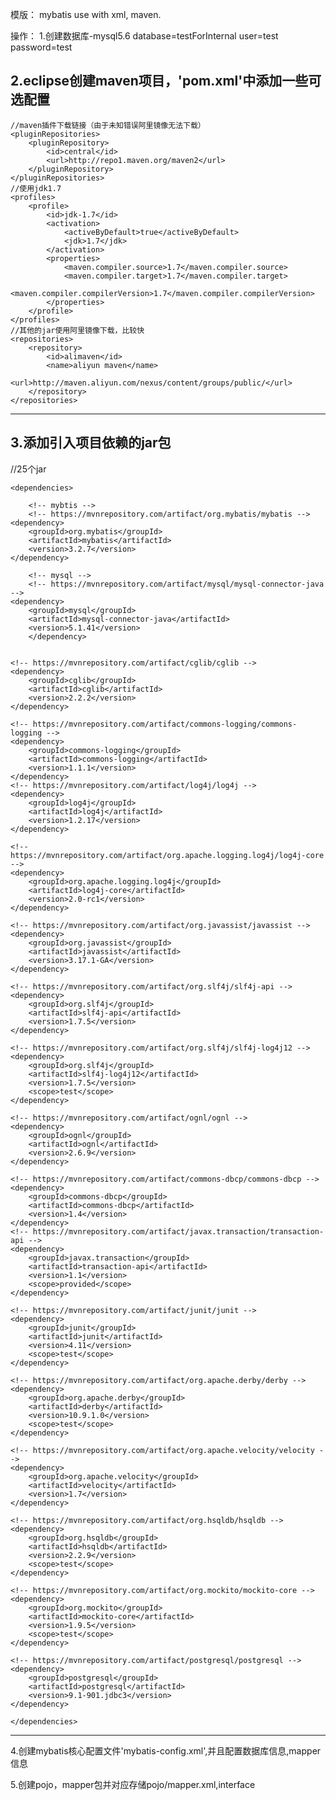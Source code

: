 模版：
mybatis use with xml, maven.

操作：
1.创建数据库-mysql5.6
database=testForInternal
user=test
password=test

2.eclipse创建maven项目，'pom.xml'中添加一些可选配置
---
	//maven插件下载链接（由于未知错误阿里镜像无法下载）
	<pluginRepositories>
		<pluginRepository>
			<id>central</id>
			<url>http://repo1.maven.org/maven2</url>
		</pluginRepository>
	</pluginRepositories>
	//使用jdk1.7
	<profiles>
		<profile>
			<id>jdk-1.7</id>
			<activation>
				<activeByDefault>true</activeByDefault>
				<jdk>1.7</jdk>
			</activation>
			<properties>
				<maven.compiler.source>1.7</maven.compiler.source>
				<maven.compiler.target>1.7</maven.compiler.target>
				<maven.compiler.compilerVersion>1.7</maven.compiler.compilerVersion>
			</properties>
		</profile>
	</profiles>
	//其他的jar使用阿里镜像下载，比较快
	<repositories>
		<repository>
			<id>alimaven</id>
			<name>aliyun maven</name>
			<url>http://maven.aliyun.com/nexus/content/groups/public/</url>
		</repository>
	</repositories>
---

3.添加引入项目依赖的jar包
---
//25个jar

	<dependencies>

		<!-- mybtis -->
		<!-- https://mvnrepository.com/artifact/org.mybatis/mybatis -->
	<dependency>
		<groupId>org.mybatis</groupId>
		<artifactId>mybatis</artifactId>
		<version>3.2.7</version>
	</dependency>

		<!-- mysql -->
		<!-- https://mvnrepository.com/artifact/mysql/mysql-connector-java -->
	<dependency>
		<groupId>mysql</groupId>
		<artifactId>mysql-connector-java</artifactId>
		<version>5.1.41</version>
		</dependency>
	

	<!-- https://mvnrepository.com/artifact/cglib/cglib -->
	<dependency>
		<groupId>cglib</groupId>
		<artifactId>cglib</artifactId>
		<version>2.2.2</version>
	</dependency>
	
	<!-- https://mvnrepository.com/artifact/commons-logging/commons-logging -->
	<dependency>
		<groupId>commons-logging</groupId>
		<artifactId>commons-logging</artifactId>
		<version>1.1.1</version>
	</dependency>
	<!-- https://mvnrepository.com/artifact/log4j/log4j -->
	<dependency>
		<groupId>log4j</groupId>
		<artifactId>log4j</artifactId>
		<version>1.2.17</version>
	</dependency>
	
	<!-- https://mvnrepository.com/artifact/org.apache.logging.log4j/log4j-core -->
	<dependency>
		<groupId>org.apache.logging.log4j</groupId>
		<artifactId>log4j-core</artifactId>
		<version>2.0-rc1</version>
	</dependency>
	
	<!-- https://mvnrepository.com/artifact/org.javassist/javassist -->
	<dependency>
		<groupId>org.javassist</groupId>
		<artifactId>javassist</artifactId>
		<version>3.17.1-GA</version>
	</dependency>
	
	<!-- https://mvnrepository.com/artifact/org.slf4j/slf4j-api -->
	<dependency>
		<groupId>org.slf4j</groupId>
		<artifactId>slf4j-api</artifactId>
		<version>1.7.5</version>
	</dependency>
	
	<!-- https://mvnrepository.com/artifact/org.slf4j/slf4j-log4j12 -->
	<dependency>
		<groupId>org.slf4j</groupId>
		<artifactId>slf4j-log4j12</artifactId>
		<version>1.7.5</version>
		<scope>test</scope>
	</dependency>
	
	<!-- https://mvnrepository.com/artifact/ognl/ognl -->
	<dependency>
		<groupId>ognl</groupId>
		<artifactId>ognl</artifactId>
		<version>2.6.9</version>
	</dependency>
	
	<!-- https://mvnrepository.com/artifact/commons-dbcp/commons-dbcp -->
	<dependency>
		<groupId>commons-dbcp</groupId>
		<artifactId>commons-dbcp</artifactId>
		<version>1.4</version>
	</dependency>
	<!-- https://mvnrepository.com/artifact/javax.transaction/transaction-api -->
	<dependency>
		<groupId>javax.transaction</groupId>
		<artifactId>transaction-api</artifactId>
		<version>1.1</version>
		<scope>provided</scope>
	</dependency>
	
	<!-- https://mvnrepository.com/artifact/junit/junit -->
	<dependency>
		<groupId>junit</groupId>
		<artifactId>junit</artifactId>
		<version>4.11</version>
		<scope>test</scope>
	</dependency>
	
	<!-- https://mvnrepository.com/artifact/org.apache.derby/derby -->
	<dependency>
		<groupId>org.apache.derby</groupId>
		<artifactId>derby</artifactId>
		<version>10.9.1.0</version>
		<scope>test</scope>
	</dependency>
	
	<!-- https://mvnrepository.com/artifact/org.apache.velocity/velocity -->
	<dependency>
		<groupId>org.apache.velocity</groupId>
		<artifactId>velocity</artifactId>
		<version>1.7</version>
	</dependency>
	
	<!-- https://mvnrepository.com/artifact/org.hsqldb/hsqldb -->
	<dependency>
		<groupId>org.hsqldb</groupId>
		<artifactId>hsqldb</artifactId>
		<version>2.2.9</version>
		<scope>test</scope>
	</dependency>
	
	<!-- https://mvnrepository.com/artifact/org.mockito/mockito-core -->
	<dependency>
		<groupId>org.mockito</groupId>
		<artifactId>mockito-core</artifactId>
		<version>1.9.5</version>
		<scope>test</scope>
	</dependency>
	
	<!-- https://mvnrepository.com/artifact/postgresql/postgresql -->
	<dependency>
		<groupId>postgresql</groupId>
		<artifactId>postgresql</artifactId>
		<version>9.1-901.jdbc3</version>
	</dependency>
	
	</dependencies>

---

4.创建mybatis核心配置文件'mybatis-config.xml',并且配置数据库信息,mapper信息

5.创建pojo，mapper包并对应存储pojo/mapper.xml,interface 
